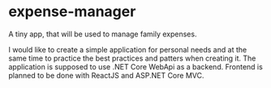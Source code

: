 # expense-manager
A tiny app, that will be used to manage family expenses.

I would like to create a simple application for personal needs and at the same time to practice the best practices and patters when creating it.
The application is supposed to use .NET Core WebApi as a backend. Frontend is planned to be done with ReactJS and ASP.NET Core MVC.
